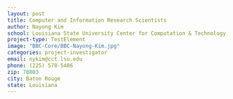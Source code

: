 ```yaml
---
layout: post
title: Computer and Information Research Scientists
author: Nayong Kim
school: Louisiana State University Center for Computation & Technology
project-type: TestElement
image: "BBC-Core/BBC-Nayong-Kim.jpg"
categories: project-investigator
email: nykim@cct.lsu.edu
phone: (225) 578-5486
zip: 70803
city: Baton Rouge
state: Louisiana
---
```

<!-- name,position,school,city,state,zip,email,phone,image

,,,Baton Rouge,Louisiana,70803,,
 -->

